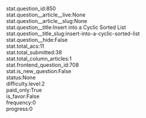 stat.question_id:850  
stat.question__article__live:None  
stat.question__article__slug:None  
stat.question__title:Insert into a Cyclic Sorted List  
stat.question__title_slug:insert-into-a-cyclic-sorted-list  
stat.question__hide:False  
stat.total_acs:11  
stat.total_submitted:38  
stat.total_column_articles:1  
stat.frontend_question_id:708  
stat.is_new_question:False  
status:None  
difficulty.level:2  
paid_only:True  
is_favor:False  
frequency:0  
progress:0  
